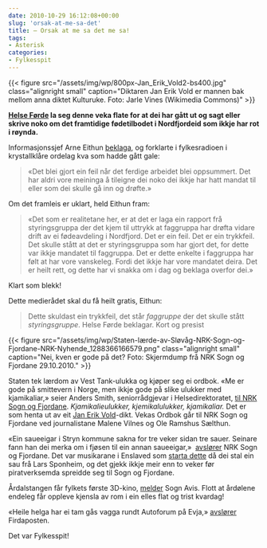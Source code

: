 ```yaml
---
date: 2010-10-29 16:12:08+00:00
slug: 'orsak-at-me-sa-det'
title: – Orsak at me sa det me sa!
tags: 
- Asterisk
categories:
- Fylkesspit
---
```


{{< figure src="/assets/img/wp/800px-Jan_Erik_Vold2-bs400.jpg" class="alignright small" caption="Diktaren Jan Erik Vold er mannen bak mellom anna diktet Kulturuke. Foto: Jarle Vines (Wikimedia Commons)" >}}

**[Helse Førde](http://nn.wikipedia.org/wiki/Helse_F%C3%B8rde) la seg denne veka flate for at dei har gått ut og sagt eller skrive noko om det framtidige fødetilbodet i Nordfjordeid som ikkje har rot i røynda.**


<!--more-->

Informasjonssjef Arne Eithun [beklaga](http://nrk.no/nyheter/distrikt/nrk_sogn_og_fjordane/1.7357762), og forklarte i fylkesradioen i krystallklåre ordelag kva som hadde gått gale: 

>«Det blei gjort ein feil når det ferdige arbeidet blei oppsummert. Det har aldri vore meininga å tileigne dei noko dei ikkje har hatt mandat til eller som dei skulle gå inn og drøfte.»

Om det framleis er uklart, held Eithun fram: 

>«Det som er realitetane her, er at det er laga ein rapport frå styringsgruppa der det kjem til uttrykk at faggruppa har drøfta vidare drift av ei fødeavdeling i Nordfjord. Det er ein feil. Det er ein trykkfeil. Det skulle stått at det er styringsgruppa som har gjort det, for dette var ikkje mandatet til faggruppa. Det er dette enkelte i faggruppa har følt at har vore vanskeleg. Fordi det ikkje har vore mandatet deira. Det er heilt rett, og dette har vi snakka om i dag og beklaga overfor dei.»

Klart som blekk!

Dette medierådet skal du få heilt gratis, Eithun:


>Dette skuldast ein trykkfeil, det står _faggruppe_ der det skulle stått _styringsgruppe_. Helse Førde beklagar.
Kort og presist


{{< figure src="/assets/img/wp/Staten-lærde-av-Sløvåg-NRK-Sogn-og-Fjordane-NRK-Nyhende_1288366166579.png" class="alignright small" caption="Nei, kven er gode på det? Foto: Skjermdump frå NRK Sogn og Fjordane 29.10.2010." >}}

Staten tek lærdom av Vest Tank-ulukka og kjøper seg ei ordbok. «Me er gode på smittevern i Norge, men ikkje gode på slike ulukker med kjamikaliar,» seier Anders Smith, seniorrådgjevar i Helsedirektoratet, [til NRK Sogn og Fjordane]( http://nrk.no/nyheter/distrikt/nrk_sogn_og_fjordane/1.7357924). _Kjamikalieulukker, kjemikalulukker, kjamikaliar._ Det er som henta ut av eit [Jan Erik Vold](http://nn.wikipedia.org/wiki/Jan_Erik_Vold)-dikt. Vekas Ordbok går til NRK Sogn og Fjordane ved journalistane Malene Vilnes og Ole Ramshus Sælthun.

«Ein saueeigar i Stryn kommune sakna for tre veker sidan tre sauer. Seinare fann han dei merka om i fjøsen til ein annan saueeigar,»  [avslører](http://nrk.no/nyheter/distrikt/nrk_sogn_og_fjordane/1.7358488 ) NRK Sogn og Fjordane. Det var musikarane i Enslaved som [starta dette](http://www.side2.no/musikk/article1379093.ece) då dei stal ein sau frå Lars Sponheim, og det gjekk ikkje meir enn to veker før piratverksemda spreidde seg til Sogn og Fjordane.

Årdalstangen får fylkets første 3D-kino, [melder](http://www.sognavis.no/lokale_nyhende/article5363903.ece) Sogn Avis. Flott at årdølene endeleg får oppleve kjensla av rom i ein elles flat og trist kvardag!

«Heile helga har ei tam gås vagga rundt Autoforum på Evja,» [avslører](http://www.firdaposten.no/lokalnytt/article5359605.ece) Firdaposten.

Det var Fylkesspit!
